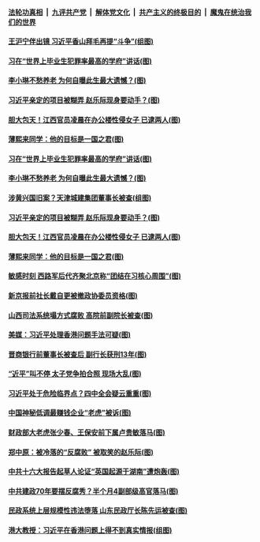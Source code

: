 ####  [法轮功真相](../../../../basic/blob/master/README.md?t=09130300) &nbsp;|&nbsp; [九评共产党](../../../../9ping.md/blob/master/README.md?t=09130300) &nbsp;|&nbsp; [解体党文化](../../../../jtdwh.md/blob/master/README.md?t=09130300)  &nbsp;|&nbsp; [共产主义的终极目的](../../../../gczydzjmd.md/blob/master/README.md?t=09130300) &nbsp;|&nbsp; [魔鬼在统治我们的世界](../../../../mgztzwmdsj.md/blob/master/README.md?t=09130300) 

#### [王沪宁伴出镜 习近平香山拜毛再提“斗争”(组图)](../pages/p2/907197.md?t=09130300) 

#### [习在“世界上毕业生犯罪率最高的学府”讲话(图)](../pages/p2/906980.md?t=09130300) 

#### [李小琳不愁养老 为何自曝此生最大遗憾？(图)](../pages/p2/907113.md?t=09130300) 

#### [习近平亲定的项目被糊弄 赵乐际现身要动手？(图)](../pages/p2/907080.md?t=09130300) 

#### [胆大包天！江西官员凌晨在办公楼性侵女子 已逮两人(图)](../pages/p2/907059.md?t=09130300) 

#### [薄熙来同学：他的目标是一国之君(图)](../pages/p2/907014.md?t=09130300) 

#### [习在“世界上毕业生犯罪率最高的学府”讲话(图)](../pages/p2/906980.md?t=09130300) 

#### [李小琳不愁养老 为何自曝此生最大遗憾？(图)](../pages/p2/907113.md?t=09130300) 

#### [涉黄兴国旧案？天津城建集团董事长被查(组图)](../pages/p2/907111.md?t=09130300) 

#### [习近平亲定的项目被糊弄 赵乐际现身要动手？(图)](../pages/p2/907080.md?t=09130300) 

#### [胆大包天！江西官员凌晨在办公楼性侵女子 已逮两人(图)](../pages/p2/907059.md?t=09130300) 

#### [薄熙来同学：他的目标是一国之君(图)](../pages/p2/907014.md?t=09130300) 

#### [敏感时刻 西路军后代齐聚北京称“团结在习核心周围”(图)](../pages/p2/906959.md?t=09130300) 

#### [新京报前社长戴自更被撤政协委员资格(图)](../pages/p2/906974.md?t=09130300) 

#### [山西司法系统塌方式腐败 高院前副院长被查(图)](../pages/p2/906948.md?t=09130300) 

#### [美媒：习近平处理香港问题手法可疑(图)](../pages/p2/906884.md?t=09130300) 

#### [晋商银行前董事长被查后 副行长获刑13年(图)](../pages/p2/906877.md?t=09130300) 

#### [“近平”叫不停 太子党争拍合照 现场大乱(图)](../pages/p2/906774.md?t=09130300) 

#### [习近平处于危险临界点？四中全会疑云重重(图)](../pages/p2/906865.md?t=09130300) 

#### [中国神秘低调最赚钱企业“老虎”被诉(图)](../pages/p2/906804.md?t=09130300) 

#### [财政部大老虎张少春、王保安前下属卢贵敏落马(图)](../pages/p2/906843.md?t=09130300) 

#### [郑中原：被冷落的“反腐败” 被取笑的赵乐际(图)](../pages/p2/906780.md?t=09130300) 

#### [中共十六大报告起草人论证“英国起源于湖南”遭炮轰(图)](../pages/p2/906773.md?t=09130300) 

#### [中共建政70年要摆反腐秀？半个月4副部级高官落马(图)](../pages/p2/906739.md?t=09130300) 

#### [民政系统上层规模性违法堕落 山东民政厅长陈先运被查(图)](../pages/p2/906738.md?t=09130300) 

#### [港大教授：习近平在香港问题上得不到真实情报(组图)](../pages/p2/906734.md?t=09130300) 

